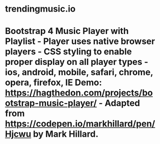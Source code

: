 # trendingmusic.io
# Bootstrap 4 Music Player with Playlist - Player uses native browser players - CSS styling to enable proper display on all player types - ios, android, mobile, safari, chrome, opera, firefox, IE Demo: https://hagthedon.com/projects/bootstrap-music-player/ - Adapted from https://codepen.io/markhillard/pen/Hjcwu by Mark Hillard. 
